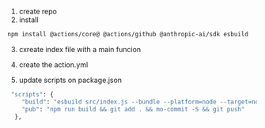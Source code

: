 1. create repo 
2. install 


```bash
npm install @actions/core@ @actions/github @anthropic-ai/sdk esbuild
```


3. cxreate index file with a main funcion 

4. create the action.yml 

5. update scripts on package.json

```cmd
 "scripts": {
    "build": "esbuild src/index.js --bundle --platform=node --target=node20 --outfile=dist/index.js",
    "pub": "npm run build && git add . && mo-commit -S && git push"
  },
```
